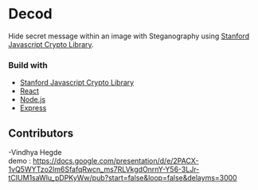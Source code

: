 # Decod

Hide secret message within an image with Steganography using [Stanford Javascript Crypto Library](https://crypto.stanford.edu/sjcl).



### Build with

- [Stanford Javascript Crypto Library](https://crypto.stanford.edu/sjcl)
- [React](https://reactjs.org/docs/getting-started.html)
- [Node.js](https://nodejs.org/en/docs/)
- [Express](https://expressjs.com/en/4x/api.html)

## Contributors

-Vindhya Hegde
<br/>
demo : https://docs.google.com/presentation/d/e/2PACX-1vQ5WYTzo2lm6SfafqRwcn_ms7RLVkgdOnrnY-Y56-3LJr-tCIUM1saWlu_pDPKyWw/pub?start=false&loop=false&delayms=3000
